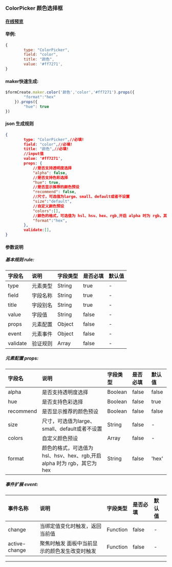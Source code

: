 ### ColorPicker 颜色选择框

#### [在线预览](https://jsrun.net/tehKp/edit)

#### 举例:
```js
{
        type: "ColorPicker",
        field: "color",
        title: "颜色",
        value: '#ff7271', 
}
```

#### maker快速生成:
```js
$formCreate.maker.color('颜色','color','#ff7271').props({
        "format":"hex"
    }).props({
        "hue": true
})
```

#### json 生成规则
```json
{
        type: "ColorPicker",//必填!
        field: "color",//必填!
        title: "颜色",//必填!
        //input值
        value: '#ff7271',
        props: {
        	//是否支持透明度选择
            "alpha": false,
            //是否支持色彩选择
            "hue": true,
            //是否显示推荐的颜色预设
            "recommend": false,
            //尺寸，可选值为large、small、default或者不设置
            "size":"default",
            //自定义颜色预设
            "colors":[],
            //颜色的格式，可选值为 hsl、hsv、hex、rgb,开启 alpha 时为 rgb，其它为 hex
            "format":"hex",
        },
        validate:[],
}
```

#### 参数说明
##### 基本规则 rule:

| **字段名** | **说明** | **字段类型** | **是否必填** | **默认值** |
| :--- | :--- | :--- | :--- | :--- |
| type | 元素类型 | String | true | - |
| field | 字段名称 | String | true | - |
| title | 字段别名 | String | true | - |
| value | 字段值 | String | false | - |
| props | 元素配置 | Object | false | - |
| event | 元素事件 | Object | false | - |
| validate | 验证规则 | Array | false | - |

##### 元素配置 props:

| 字段名 | 说明 | 字段类型 | 是否必填 | 默认值 |
| :--- | :--- | :--- | :--- | :--- |
| alpha | 是否支持透明度选择 | Boolean | false | false |
| hue | 是否支持色彩选择 | Boolean | false | true |
| recommend | 是否显示推荐的颜色预设 | Boolean | false | false |
| size | 尺寸，可选值为large、small、default或者不设置 | String | false | - |
| colors | 自定义颜色预设 | Array | false | - |
| format | 颜色的格式，可选值为 hsl、hsv、hex、rgb,开启 alpha 时为 rgb，其它为 hex | String | false | 'hex' |

##### 事件扩展 event:

| 事件名称 | 说明 | 字段类型 | 是否必填 | 默认值 |
| :--- | :--- | :--- | :--- | :--- |
| change | 当绑定值变化时触发，返回当前值 | Function | false | - |
| active-change | 聚焦时触发 面板中当前显示的颜色发生改变时触发 | Function | false | - |

---



